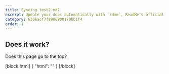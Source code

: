 ```yaml
---
title: Syncing test2.md? 
excerpt: Update your docs automatically with `rdme`, ReadMe's official CLI and GitHub Action!
category: 636eacf7f8986900170bb1f4
order: 1
---
```

## Does it work?

Does this page go to the top?

[block:html]
{
  "html": "<style>\n  .rm-Guides .rm-Article {\n    color: red;\n}\n</style>"
}
[/block]